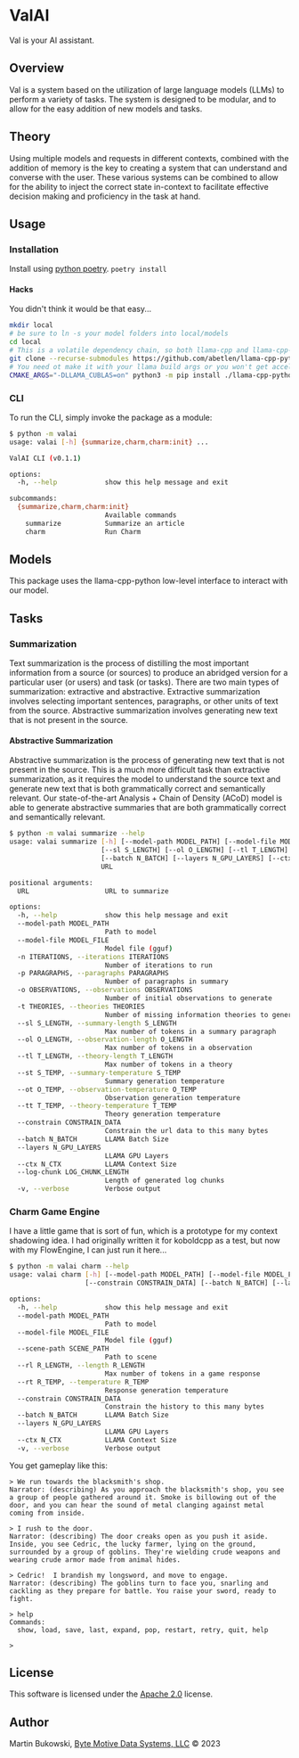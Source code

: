 # ValAI

Val is your AI assistant.

## Overview

Val is a system based on the utilization of large language models (LLMs) to perform a variety of tasks.  The system is designed to be modular, and to allow for the easy addition of new models and tasks.

## Theory

Using multiple models and requests in different contexts, combined with the addition of memory is the key to creating a system that can understand and converse with the user.  These various systems can be combined to allow for the ability to inject the correct state in-context to facilitate effective decision making and proficiency in the task at hand.

## Usage

### Installation

Install using [python poetry](https://python-poetry.org/).  `poetry install`

#### Hacks

You didn't think it would be that easy...

```bash
mkdir local
# be sure to ln -s your model folders into local/models
cd local
# This is a volatile dependency chain, so both llama-cpp and llama-cpp-python must be built from source and updated frequently
git clone --recurse-submodules https://github.com/abetlen/llama-cpp-python
# You need ot make it with your llama build args or you won't get acceleration
CMAKE_ARGS="-DLLAMA_CUBLAS=on" python3 -m pip install ./llama-cpp-python/ --force-reinstall
```

### CLI

To run the CLI, simply invoke the package as a module:

```bash
$ python -m valai
usage: valai [-h] {summarize,charm,charm:init} ...

ValAI CLI (v0.1.1)

options:
  -h, --help            show this help message and exit

subcommands:
  {summarize,charm,charm:init}
                        Available commands
    summarize           Summarize an article
    charm               Run Charm
```

## Models

This package uses the llama-cpp-python low-level interface to interact with our model.

## Tasks

### Summarization

Text summarization is the process of distilling the most important information from a source (or sources) to produce an abridged version for a particular user (or users) and task (or tasks).  There are two main types of summarization: extractive and abstractive.  Extractive summarization involves selecting important sentences, paragraphs, or other units of text from the source.  Abstractive summarization involves generating new text that is not present in the source.

#### Abstractive Summarization

Abstractive summarization is the process of generating new text that is not present in the source.  This is a much more difficult task than extractive summarization, as it requires the model to understand the source text and generate new text that is both grammatically correct and semantically relevant.  Our state-of-the-art Analysis + Chain of Density (ACoD) model is able to generate abstractive summaries that are both grammatically correct and semantically relevant.

```bash
$ python -m valai summarize --help
usage: valai summarize [-h] [--model-path MODEL_PATH] [--model-file MODEL_FILE] [-n ITERATIONS] [-p PARAGRAPHS] [-o OBSERVATIONS] [-t THEORIES]
                       [--sl S_LENGTH] [--ol O_LENGTH] [--tl T_LENGTH] [--st S_TEMP] [--ot O_TEMP] [--tt T_TEMP] [--constrain CONSTRAIN_DATA]
                       [--batch N_BATCH] [--layers N_GPU_LAYERS] [--ctx N_CTX] [--log-chunk LOG_CHUNK_LENGTH] [-v]
                       URL

positional arguments:
  URL                   URL to summarize

options:
  -h, --help            show this help message and exit
  --model-path MODEL_PATH
                        Path to model
  --model-file MODEL_FILE
                        Model file (gguf)
  -n ITERATIONS, --iterations ITERATIONS
                        Number of iterations to run
  -p PARAGRAPHS, --paragraphs PARAGRAPHS
                        Number of paragraphs in summary
  -o OBSERVATIONS, --observations OBSERVATIONS
                        Number of initial observations to generate
  -t THEORIES, --theories THEORIES
                        Number of missing information theories to generate
  --sl S_LENGTH, --summary-length S_LENGTH
                        Max number of tokens in a summary paragraph
  --ol O_LENGTH, --observation-length O_LENGTH
                        Max number of tokens in a observation
  --tl T_LENGTH, --theory-length T_LENGTH
                        Max number of tokens in a theory
  --st S_TEMP, --summary-temperature S_TEMP
                        Summary generation temperature
  --ot O_TEMP, --observation-temperature O_TEMP
                        Observation generation temperature
  --tt T_TEMP, --theory-temperature T_TEMP
                        Theory generation temperature
  --constrain CONSTRAIN_DATA
                        Constrain the url data to this many bytes
  --batch N_BATCH       LLAMA Batch Size
  --layers N_GPU_LAYERS
                        LLAMA GPU Layers
  --ctx N_CTX           LLAMA Context Size
  --log-chunk LOG_CHUNK_LENGTH
                        Length of generated log chunks
  -v, --verbose         Verbose output
```

### Charm Game Engine

I have a little game that is sort of fun, which is a prototype for my context shadowing idea.  I had originally written it for koboldcpp as a test, but now with my FlowEngine, I can just run it here...

```bash
$ python -m valai charm --help
usage: valai charm [-h] [--model-path MODEL_PATH] [--model-file MODEL_FILE] [--scene-path SCENE_PATH] [--rl R_LENGTH] [--rt R_TEMP]
                   [--constrain CONSTRAIN_DATA] [--batch N_BATCH] [--layers N_GPU_LAYERS] [--ctx N_CTX] [-v]

options:
  -h, --help            show this help message and exit
  --model-path MODEL_PATH
                        Path to model
  --model-file MODEL_FILE
                        Model file (gguf)
  --scene-path SCENE_PATH
                        Path to scene
  --rl R_LENGTH, --length R_LENGTH
                        Max number of tokens in a game response
  --rt R_TEMP, --temperature R_TEMP
                        Response generation temperature
  --constrain CONSTRAIN_DATA
                        Constrain the history to this many bytes
  --batch N_BATCH       LLAMA Batch Size
  --layers N_GPU_LAYERS
                        LLAMA GPU Layers
  --ctx N_CTX           LLAMA Context Size
  -v, --verbose         Verbose output
```

You get gameplay like this:

```
> We run towards the blacksmith's shop.
Narrator: (describing) As you approach the blacksmith's shop, you see a group of people gathered around it. Smoke is billowing out of the door, and you can hear the sound of metal clanging against metal coming from inside.

> I rush to the door.
Narrator: (describing) The door creaks open as you push it aside. Inside, you see Cedric, the lucky farmer, lying on the ground, surrounded by a group of goblins. They're wielding crude weapons and wearing crude armor made from animal hides.

> Cedric!  I brandish my longsword, and move to engage.
Narrator: (describing) The goblins turn to face you, snarling and cackling as they prepare for battle. You raise your sword, ready to fight.

> help
Commands:
  show, load, save, last, expand, pop, restart, retry, quit, help

>
```

## License

This software is licensed under the [Apache 2.0](./LICENSE.txt) license.

## Author

Martin Bukowski, [Byte Motive Data Systems, LLC](https://bmds.us) © 2023
